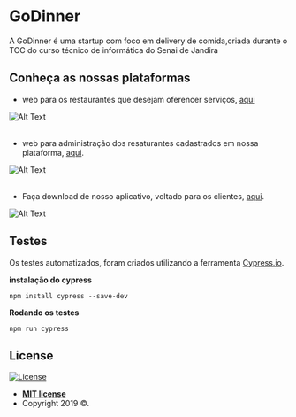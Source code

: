 # GoDinner

A GoDinner é uma startup com foco em delivery de comida,criada durante o TCC do curso técnico de informática do Senai de Jandira

## Conheça as nossas plataformas

* web para os restaurantes que desejam oferencer serviços, [aqui](https://restaurante.godinner.tk/)

![Alt Text](https://github.com/marinaSantanaVaz/imagens-godinner/blob/master/restaurante_web.PNG)
<br/>
<br>
* web para administração dos resaturantes cadastrados em nossa plataforma, [aqui](https://godinner.tk/).

![Alt Text](https://github.com/marinaSantanaVaz/imagens-godinner/blob/master/godinner_web.PNG)
<br/>
<br>
* Faça download de nosso aplicativo, voltado para os clientes, [aqui](https://godinner.tk/app).

![Alt Text](https://github.com/marinaSantanaVaz/imagens-godinner/blob/master/godinner_apk.PNG)

## Testes

Os testes automatizados, foram criados utilizando a ferramenta [Cypress.io](https://www.cypress.io/).

 **instalação do cypress**
   
  ```npm install cypress --save-dev```

 **Rodando os testes**
 
 ```npm run cypress```

## License

  [![License](http://img.shields.io/:license-mit-blue.svg?style=flat-square)](http://badges.mit-license.org)

  - **[MIT license](http://opensource.org/licenses/mit-license.php)**
  - Copyright 2019 ©.





